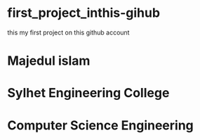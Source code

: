 # first_project_inthis-gihub
this my first project on this github account
# Majedul islam
# Sylhet Engineering College
# Computer Science Engineering